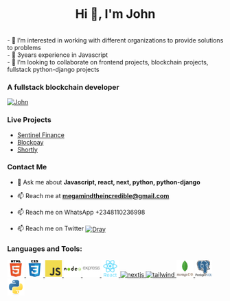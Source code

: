 <h1 align="center">Hi 👋, I'm John</h1><br>
- 👀 I’m interested in working with different organizations to provide solutions to problems <br>
- 🌱 3years experience in Javascript<br>
- 💞️ I’m looking to collaborate on frontend projects, blockchain projects, fullstack python-django projects <br>



<h3 align="">A fullstack blockchain developer</h3>


<p align="left"> <a href="https://twitter.com/Knowledge_JO" target="blank"><img src="https://img.shields.io/twitter/follow/Knowledge_JO?logo=twitter&style=for-the-badge" alt="John" /></a> </p>

<h3 align="">Live Projects</h3>
<ul>
  <li>
     <a href="https://senti-fi-loan.vercel.app/" target="_blank">Sentinel Finance</a>

  </li>
  <li>
    <a href="https://blockpayo.vercel.app/" target="_blank">Blockpay</a>

  </li>
  <li>
     <a href="https://shortly-flax.vercel.app/" target="_blank">Shortly</a>
  </li>
</ul>

<h3 align="">Contact Me</h3>

- 💬 Ask me about **Javascript, react, next, python, python-django**

- 📫 Reach me at **megamindtheincredible@gmail.com**
- 📫 Reach me on WhatsApp +2348110236998
- 📫 Reach me on Twitter <a href="https://twitter.com/Knowledge_JO" target="blank"><img align="center" src="https://cdn.jsdelivr.net/npm/simple-icons@3.0.1/icons/twitter.svg" alt="Dray" height="30" width="40" /></a>


<!--<h3 align="left">Connect with me:</h3>
<p align="left">

<a href="https://twitter.com/Knowledge_JO" target="blank"><img align="center" src="https://cdn.jsdelivr.net/npm/simple-icons@3.0.1/icons/twitter.svg" alt="John" height="30" width="40" /></a> -->

<h3 align="left">Languages and Tools:</h3>
<p align="left">
    <a href="https://www.w3.org/html/" target="_blank"> <img src="https://raw.githubusercontent.com/devicons/devicon/master/icons/html5/html5-original-wordmark.svg" alt="html5" width="40" height="40"/> </a>
    <a href="https://www.w3schools.com/css/" target="_blank"> <img src="https://raw.githubusercontent.com/devicons/devicon/master/icons/css3/css3-original-wordmark.svg" alt="css3" width="40" height="40"/> </a>
    <a href="https://developer.mozilla.org/en-US/docs/Web/JavaScript" target="_blank"> <img src="https://raw.githubusercontent.com/devicons/devicon/master/icons/javascript/javascript-original.svg" alt="javascript" width="40" height="40"/> </a>
      <a href="https://nodejs.org" target="_blank"> <img src="https://raw.githubusercontent.com/devicons/devicon/master/icons/nodejs/nodejs-original-wordmark.svg" alt="nodejs" width="40" height="40"/> </a>
    <a href="https://expressjs.com" target="_blank"> <img src="https://raw.githubusercontent.com/devicons/devicon/master/icons/express/express-original-wordmark.svg" alt="express" width="40" height="40"/> </a>
      <a href="https://reactjs.org/" target="_blank"> <img src="https://raw.githubusercontent.com/devicons/devicon/master/icons/react/react-original-wordmark.svg" alt="react" width="40" height="40"/> </a>
    <a href="https://nextjs.org/" target="_blank"> <img src="https://cdn.worldvectorlogo.com/logos/nextjs-3.svg" alt="nextjs" width="40" height="40"/> </a>
    <a href="https://tailwindcss.com/" target="_blank"> <img src="https://www.vectorlogo.zone/logos/tailwindcss/tailwindcss-icon.svg" alt="tailwind" width="40" height="40"/> </a>
    <a href="https://www.mongodb.com/" target="_blank"> <img src="https://raw.githubusercontent.com/devicons/devicon/master/icons/mongodb/mongodb-original-wordmark.svg" alt="mongodb" width="40" height="40"/> </a>
    <a href="https://www.postgresql.org" target="_blank"> <img src="https://raw.githubusercontent.com/devicons/devicon/master/icons/postgresql/postgresql-original-wordmark.svg" alt="postgresql" width="40" height="40"/> </a>
    <a href="https://www.python.org" target="_blank"> <img src="https://raw.githubusercontent.com/devicons/devicon/master/icons/python/python-original.svg" alt="python" width="40" height="40"/> </a>
    </p>


<!--
**magnificientStudios/magnificientStudios** is a ✨ _special_ ✨ repository because its `README.md` (this file) appears on your GitHub profile.

Here are some ideas to get you started:

- 🔭 I’m currently working on ...
- 🌱 I’m currently learning ...
- 👯 I’m looking to collaborate on ...
- 🤔 I’m looking for help with ...
- 💬 Ask me about ...
- 📫 How to reach me: ...
- 😄 Pronouns: ...
- ⚡ Fun fact: ...
-->
